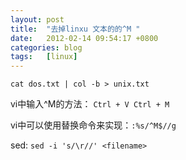 ```yaml
---
layout: post
title:  "去掉linxu 文本的的^M "
date:   2012-02-14 09:54:17 +0800
categories: blog
tags:   [linux]
---
```


    cat dos.txt | col -b > unix.txt
    

vi中输入^M的方法：  `Ctrl + V Ctrl + M`

vi中可以使用替换命令来实现：`:%s/^M$//g`

sed: `sed -i 's/\r//' <filename> `